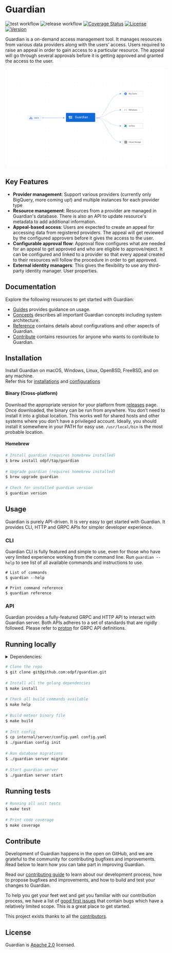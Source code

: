# Guardian

![test workflow](https://github.com/odpf/guardian/actions/workflows/test.yaml/badge.svg)
![release workflow](https://github.com/odpf/guardian/actions/workflows/release.yaml/badge.svg)
[![Coverage Status](https://coveralls.io/repos/github/odpf/guardian/badge.svg?branch=main)](https://coveralls.io/github/odpf/guardian?branch=main)
[![License](https://img.shields.io/badge/License-Apache%202.0-blue.svg?logo=apache)](LICENSE)
[![Version](https://img.shields.io/github/v/release/odpf/guardian?logo=semantic-release)](Version)

Guardian is a on-demand access management tool. It manages resources from various data providers along with the users’ access. Users required to raise an appeal in order to gain access to a particular resource. The appeal will go through several approvals before it is getting approved and granted the access to the user.

<p align="center"><img src="./docs/static/assets/overview.svg" /></p>

## Key Features

- **Provider management**: Support various providers (currently only BigQuery, more coming up!) and multiple instances for each provider type
- **Resource management**: Resources from a provider are managed in Guardian's database. There is also an API to update resource's metadata to add additional information.
- **Appeal-based access**: Users are expected to create an appeal for accessing data from registered providers. The appeal will get reviewed by the configured approvers before it gives the access to the user.
- **Configurable approval flow**: Approval flow configures what are needed for an appeal to get approved and who are eligible to approve/reject. It can be configured and linked to a provider so that every appeal created to their resources will follow the procedure in order to get approved.
- **External identity managers**: This gives the flexibility to use any third-party identity manager. User properties.

## Documentation

Explore the following resoruces to get started with Guardian:

- [Guides](https://odpf.github.io/guardian/docs/tour/introduction) provides guidance on usage.
- [Concepts](https://odpf.github.io/guardian/docs/concepts/overview) describes all important Guardian concepts including system architecture.
- [Reference](https://odpf.github.io/guardian/docs/reference/api) contains details about configurations and other aspects of Guardian.
- [Contribute](https://odpf.github.io/guardian/docs/contribute/contribution) contains resources for anyone who wants to contribute to Guardian.

## Installation

Install Guardian on macOS, Windows, Linux, OpenBSD, FreeBSD, and on any machine. <br/>Refer this for [installations](https://odpf.github.io/guardian/docs/installation) and [configurations](https://odpf.github.io/guardian/docs/tour/configuration)

#### Binary (Cross-platform)

Download the appropriate version for your platform from [releases](https://github.com/odpf/guardian/releases) page. Once downloaded, the binary can be run from anywhere.
You don’t need to install it into a global location. This works well for shared hosts and other systems where you don’t have a privileged account.
Ideally, you should install it somewhere in your PATH for easy use. `/usr/local/bin` is the most probable location.

#### Homebrew

```sh
# Install guardian (requires homebrew installed)
$ brew install odpf/tap/guardian

# Upgrade guardian (requires homebrew installed)
$ brew upgrade guardian

# Check for installed guardian version
$ guardian version
```

## Usage

Guardian is purely API-driven. It is very easy to get started with Guardian. It provides CLI, HTTP and GRPC APIs for simpler developer experience.

### CLI

Guardian CLI is fully featured and simple to use, even for those who have very limited experience working from the command line. Run `guardian --help` to see list of all available commands and instructions to use.

```
# List of commands
$ guardian --help

# Print command reference
$ guardian reference
```

### API

Guardian provides a fully-featured GRPC and HTTP API to interact with Guardian server. Both APIs adheres to a set of standards that are rigidly followed. Please refer to [proton](https://github.com/odpf/proton/tree/main/odpf/guardian/v1beta1) for GRPC API definitions.

## Running locally

<details>
  <summary>Dependencies:</summary>

    - Git
    - Go 1.17 or above
    - PostgreSQL 13.2 or above

</details>

```sh
# Clone the repo
$ git clone git@github.com:odpf/guardian.git

# Install all the golang dependencies
$ make install

# Check all build commands available
$ make help

# Build meteor binary file
$ make build

# Init config
$ cp internal/server/config.yaml config.yaml
$ ./guardian config init

# Run database migrations
$ ./guardian server migrate

# Start guardian server
$ ./guardian server start
```

## Running tests

```sh
# Running all unit tests
$ make test

# Print code coverage
$ make coverage
```

## Contribute

Development of Guardian happens in the open on GitHub, and we are grateful to the community for contributing bugfixes and
improvements. Read below to learn how you can take part in improving Guardian.

Read our [contributing guide](https://odpf.github.io/guardian/docs/contribute/contribution) to learn about our development process, how to propose
bugfixes and improvements, and how to build and test your changes to Guardian.

To help you get your feet wet and get you familiar with our contribution process, we have a list of
[good first issues](https://github.com/odpf/guardian/labels/good%20first%20issue) that contain bugs which have a relatively
limited scope. This is a great place to get started.

This project exists thanks to all the [contributors](https://github.com/odpf/guardian/graphs/contributors).

## License

Guardian is [Apache 2.0](LICENSE) licensed.

